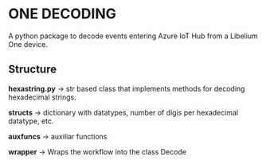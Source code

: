 # ONE DECODING

A python package to decode events entering Azure IoT Hub from a Libelium One device.

## Structure

**hexastring.py** $\rightarrow$ str based class that implements methods for decoding 
hexadecimal strings.

**structs** $\rightarrow$ dictionary with datatypes, number of digis per hexadecimal
datatype, etc.

**auxfuncs** $\rightarrow$ auxiliar functions

**wrapper** $\rightarrow$ Wraps the workflow into the class Decode
